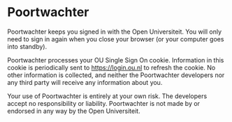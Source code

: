# Poortwachter

Poortwachter keeps you signed in with the Open Universiteit. You will only need
to sign in again when you close your browser (or your computer goes into
standby).

Poortwachter processes your OU Single Sign On cookie. Information in this cookie
is periodically sent to <https://login.ou.nl> to refresh the cookie. No other
information is collected, and neither the Poortwachter developers nor any third
party will receive any information about you.

Your use of Poortwachter is entirely at your own risk. The developers accept no
responsibility or liability. Poortwachter is not made by or endorsed in any way
by the Open Universiteit.

